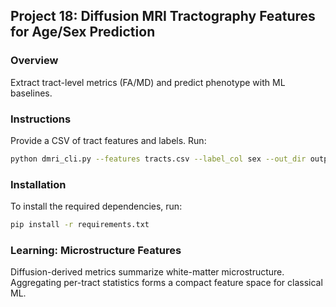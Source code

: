 ## Project 18: Diffusion MRI Tractography Features for Age/Sex Prediction

### Overview
Extract tract-level metrics (FA/MD) and predict phenotype with ML baselines.

### Instructions
Provide a CSV of tract features and labels. Run:
```bash
python dmri_cli.py --features tracts.csv --label_col sex --out_dir outputs/dmri
```

### Installation

To install the required dependencies, run:

```bash
pip install -r requirements.txt
```

### Learning: Microstructure Features
Diffusion-derived metrics summarize white-matter microstructure. Aggregating per-tract statistics forms a compact feature space for classical ML.

